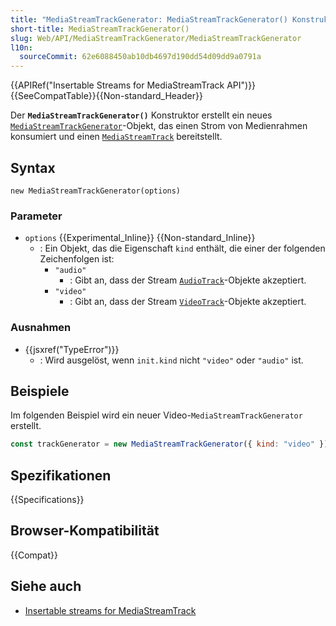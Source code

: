 ```yaml
---
title: "MediaStreamTrackGenerator: MediaStreamTrackGenerator() Konstruktor"
short-title: MediaStreamTrackGenerator()
slug: Web/API/MediaStreamTrackGenerator/MediaStreamTrackGenerator
l10n:
  sourceCommit: 62e6088450ab10db4697d190dd54d09dd9a0791a
---
```


{{APIRef("Insertable Streams for MediaStreamTrack API")}}{{SeeCompatTable}}{{Non-standard_Header}}

Der **`MediaStreamTrackGenerator()`** Konstruktor erstellt ein neues [`MediaStreamTrackGenerator`](/de/docs/Web/API/MediaStreamTrackGenerator)-Objekt, das einen Strom von Medienrahmen konsumiert und einen [`MediaStreamTrack`](/de/docs/Web/API/MediaStreamTrack) bereitstellt.

## Syntax

```js-nolint
new MediaStreamTrackGenerator(options)
```

### Parameter

- `options` {{Experimental_Inline}} {{Non-standard_Inline}}
  - : Ein Objekt, das die Eigenschaft `kind` enthält, die einer der folgenden Zeichenfolgen ist:
    - `"audio"`
      - : Gibt an, dass der Stream [`AudioTrack`](/de/docs/Web/API/AudioTrack)-Objekte akzeptiert.
    - `"video"`
      - : Gibt an, dass der Stream [`VideoTrack`](/de/docs/Web/API/VideoTrack)-Objekte akzeptiert.

### Ausnahmen

- {{jsxref("TypeError")}}
  - : Wird ausgelöst, wenn `init.kind` nicht `"video"` oder `"audio"` ist.

## Beispiele

Im folgenden Beispiel wird ein neuer Video-`MediaStreamTrackGenerator` erstellt.

```js
const trackGenerator = new MediaStreamTrackGenerator({ kind: "video" });
```

## Spezifikationen

{{Specifications}}

## Browser-Kompatibilität

{{Compat}}

## Siehe auch

- [Insertable streams for MediaStreamTrack](https://developer.chrome.com/docs/capabilities/web-apis/mediastreamtrack-insertable-media-processing)
